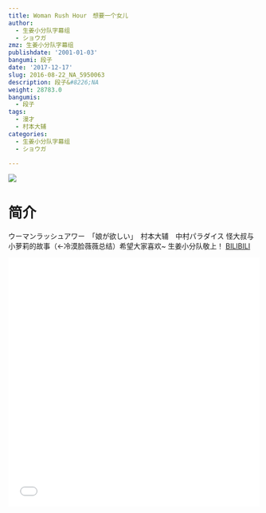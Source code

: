 ```yaml
---
title: Woman Rush Hour　想要一个女儿
author:
  - 生姜小分队字幕组
  - ショウガ
zmz: 生姜小分队字幕组
publishdate: '2001-01-03'
bangumi: 段子
date: '2017-12-17'
slug: 2016-08-22_NA_5950063
description: 段子&#8226;NA
weight: 28783.0
bangumis:
  - 段子
tags:
  - 漫才
  - 村本大辅
categories:
  - 生姜小分队字幕组
  - ショウガ

---
```

![](https://i.imgur.com/B5m5boe.png)
# 简介  
ウーマンラッシュアワー　「娘が欲しい」　村本大辅　中村パラダイス
怪大叔与小萝莉的故事（←冷漠脸薇薇总结）希望大家喜欢~
生姜小分队敬上！
  [BILIBILI](https://www.bilibili.com/video/av5950063/)

<div class="vcontainer">  <iframe class="video" src="//www.bilibili.com/blackboard/player.html?aid=5950063" width="100%" height="500" frameborder="0" allowfullscreen="allowfullscreen"></iframe></div>
